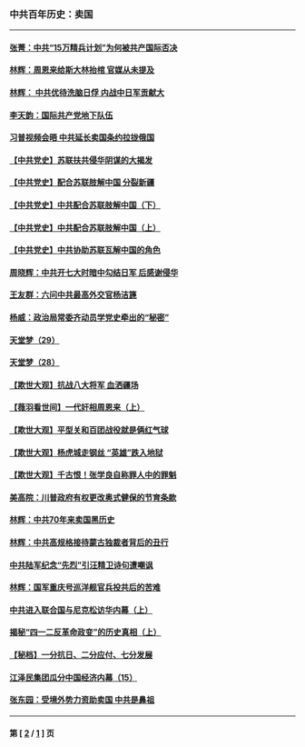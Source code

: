 ### 中共百年历史：卖国
---
#### [张菁：中共“15万精兵计划”为何被共产国际否决](../../pages/nf1176117/n13967677.md?05170430) 
#### [林辉：周恩来给斯大林抬棺 官媒从未提及](../../pages/nf1176117/n13961173.md?05170430) 
#### [林辉： 中共优待洗脑日俘 内战中日军贡献大](../../pages/nf1176117/n13624644.md?05170430) 
#### [李天韵：国际共产党地下队伍](../../pages/nf1176117/n13611808.md?05170430) 
#### [习普视频会晤 中共延长卖国条约拉拢俄国](../../pages/nf1176117/n13060971.md?05170430) 
#### [【中共党史】苏联扶共侵华阴谋的大揭发](../../pages/nf1176117/n13056050.md?05170430) 
#### [【中共党史】配合苏联肢解中国 分裂新疆](../../pages/nf1176117/n13040700.md?05170430) 
#### [【中共党史】中共配合苏联肢解中国（下）](../../pages/nf1176117/n13035660.md?05170430) 
#### [【中共党史】中共配合苏联肢解中国（上）](../../pages/nf1176117/n13030262.md?05170430) 
#### [【中共党史】中共协助苏联瓦解中国的角色](../../pages/nf1176117/n13018109.md?05170430) 
#### [周晓辉：中共开七大时暗中勾结日军 后感谢侵华](../../pages/nf1176117/n12921960.md?05170430) 
#### [王友群：六问中共最高外交官杨洁篪](../../pages/nf1176117/n12836495.md?05170430) 
#### [杨威：政治局常委齐动员学党史牵出的“秘密”](../../pages/nf1176117/n12764642.md?05170430) 
#### [天堂梦（29）](../../pages/nf1176117/n12408465.md?05170430) 
#### [天堂梦（28）](../../pages/nf1176117/n12408309.md?05170430) 
#### [【欺世大观】抗战八大将军 血洒疆场](../../pages/nf1176117/n12357044.md?05170430) 
#### [【薇羽看世间】一代奸相周恩来（上）](../../pages/nf1176117/n12401109.md?05170430) 
#### [【欺世大观】平型关和百团战役就是俩红气球](../../pages/nf1176117/n12359157.md?05170430) 
#### [【欺世大观】杨虎城走钢丝 “英雄”跌入地狱](../../pages/nf1176117/n12358840.md?05170430) 
#### [【欺世大观】千古恨！张学良自称罪人中的罪魁](../../pages/nf1176117/n12358629.md?05170430) 
#### [美高院：川普政府有权更改奥式健保的节育条款](../../pages/nf1176117/n12242171.md?05170430) 
#### [林辉：中共70年来卖国黑历史](../../pages/nf1176117/n11552181.md?05170430) 
#### [林辉：中共高规格接待蒙古独裁者背后的丑行](../../pages/nf1176117/n11225005.md?05170430) 
#### [中共陆军纪念“先烈”引汪精卫诗句遭嘲讽](../../pages/nf1176117/n11153345.md?05170430) 
#### [林辉：国军重庆号巡洋舰官兵投共后的苦难](../../pages/nf1176117/n10997801.md?05170430) 
#### [中共进入联合国与尼克松访华内幕（上）](../../pages/nf1176117/n10138788.md?05170430) 
#### [揭秘“四一二反革命政变”的历史真相（上）](../../pages/nf1176117/n9996650.md?05170430) 
#### [【秘档】一分抗日、二分应付、七分发展](../../pages/nf1176117/n9331484.md?05170430) 
#### [江泽民集团瓜分中国经济内幕（15）](../../pages/nf1176117/n9268584.md?05170430) 
#### [张东园：受境外势力资助卖国 中共是鼻祖](../../pages/nf1176117/n9272480.md?05170430) 

---
#### 第 [ [2](./2.md?05170430) / [1](./1.md?05170430) ] 页
